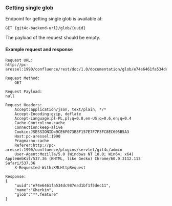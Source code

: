 ### Getting single glob

Endpoint for getting single glob is available at:

```
GET {git4c-backend-url}/glob/{uuid}
```

The payload of the request should be empty.


#### Example request and response
```
Request URL:
http://pc-aressel:1990/confluence/rest/doc/1.0/documentation/glob/e74e6461fa534dc987ead1bf1f5dec11

Request Method:
    GET

Request Payload:
null

Request Headers:
    Accept:application/json, text/plain, */*
    Accept-Encoding:gzip, deflate
    Accept-Language:pl-PL,pl;q=0.8,en-US;q=0.6,en;q=0.4
    Cache-Control:no-cache
    Connection:keep-alive
    Cookie:JSESSIONID=9CE6F073B8F157E7F7F3FC8EC605B5A3
    Host:pc-aressel:1990
    Pragma:no-cache
    Referer:http://pc-aressel:1990/confluence/plugins/servlet/git4c/admin
    User-Agent:Mozilla/5.0 (Windows NT 10.0; Win64; x64) AppleWebKit/537.36 (KHTML, like Gecko) Chrome/60.0.3112.113 Safari/537.36
    X-Requested-With:XMLHttpRequest

Response:
{
    "uuid":"e74e6461fa534dc987ead1bf1f5dec11",
    "name":"Gherkin",
    "glob":"**.feature"
}
```